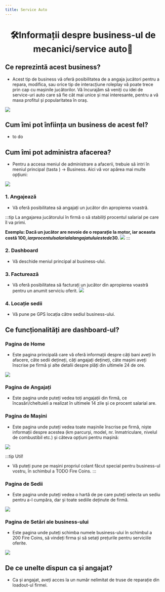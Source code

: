 ```yaml
---
title: Service Auto
---
```


<script setup> 
    import KeyIcon from '../.vitepress/components/KeyIcon.vue'
</script>

# <center>:hammer_and_wrench:Informații despre business-ul de mecanici/service auto:wrench:</center>

## Ce reprezintă acest business?

- Acest tip de business vă oferă posibilitatea de a angaja jucători pentru a repara, modifica, sau orice tip de interacțiune roleplay vă poate trece prin cap cu mașinile jucătorilor. Vă încurajăm să veniți cu idei de service-uri auto care să fie cât mai unice și mai interesante, pentru a vă maxa profitul și popularitatea în oraș.

![](https://i.imgur.com/IQ5gGGz.png)

## Cum îmi pot înființa un business de acest fel?

- to do

## Cum îmi pot administra afacerea?

- Pentru a accesa meniul de administrare a afacerii, trebuie să intri în meniul principal (tasta <KeyIcon keyType="k"/> ) -> Business. Aici vă vor apărea mai multe opțiuni:

![](https://i.imgur.com/zntNOiY.png)

### 1. Angajează

- Vă oferă posibilitatea să angajați un jucător din apropierea voastră.

:::tip
La angajarea jucătorului în firmă o să stabiliți procentul salarial pe care îl va primi. 

**Exemplu: Dacă un jucător are nevoie de o reparație la motor, iar aceasta costă 100$, iar procentul salarial al angajatului este de 30%, angajatul va primi 30$.**
![](https://i.imgur.com/EUTLxiE.png)
::: 

### 2. Dashboard

- Vă deschide meniul principal al business-ului.

### 3. Facturează

- Vă oferă posibilitatea să facturați un jucător din apropierea voastră pentru un anumit serviciu oferit.
![](https://i.imgur.com/mhvotKU.png)

### 4. Locație sedii

- Vă pune pe GPS locația către sediul business-ului.

## Ce funcționalități are dashboard-ul?

### Pagina de Home

- Este pagina principală care vă oferă informații despre câți bani aveți în afacere, câte sedii dețineți, câți angajați dețineți, câte mașini aveți înscrise pe firmă și alte detalii despre plăți din ultimele 24 de ore.

![](https://i.imgur.com/mI51Qb9.png)

### Pagina de Angajați

- Este pagina unde puteți vedea toți angajații din firmă, ce încasări/cheltuieli a realizat în ultimele 14 zile și ce procent salarial are.

### Pagina de Mașini

- Este pagina unde puteți vedea toate mașinile înscrise pe firmă, niște informații despre acestea (km parcurși, model, nr. înmatriculare, nivelul de combustibil etc.) și câteva opțiuni pentru mașină:

![](https://i.imgur.com/DqP6p2p.png)

:::tip Util!
- Vă puteți pune pe mașini propriul colant făcut special pentru business-ul vostru, în schimbul a TODO Fire Coins.
:::

### Pagina de Sedii

- Este pagina unde puteți vedea o hartă de pe care puteți selecta un sediu pentru a-l cumpăra, dar și toate sediile deținute de firmă.

![](https://i.imgur.com/KwQQ7R2.png)

### Pagina de Setări ale business-ului

- Este pagina unde puteți schimba numele business-ului în schimbul a 200 Fire Coins, să vindeți firma și să setați prețurile pentru serviciile oferite.

![](https://i.imgur.com/RiAoef3.png)

## De ce unelte dispun ca și angajat?

- Ca și angajat, aveți acces la un număr nelimitat de truse de reparație din loadout-ul firmei.
